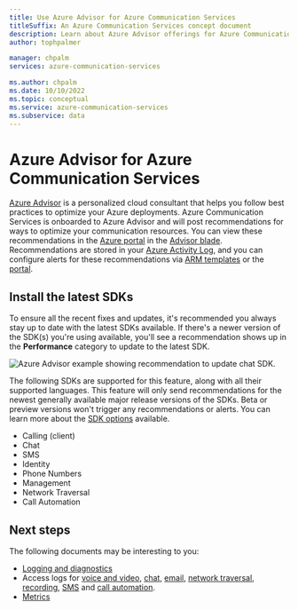 ```yaml
---
title: Use Azure Advisor for Azure Communication Services
titleSuffix: An Azure Communication Services concept document
description: Learn about Azure Advisor offerings for Azure Communication Services.
author: tophpalmer

manager: chpalm
services: azure-communication-services

ms.author: chpalm
ms.date: 10/10/2022
ms.topic: conceptual
ms.service: azure-communication-services
ms.subservice: data
---
```


# Azure Advisor for Azure Communication Services

[Azure Advisor](../../advisor/advisor-overview.md) is a personalized cloud consultant that helps you follow best practices to optimize your Azure deployments. Azure Communication Services is onboarded to Azure Advisor and will post recommendations for ways to optimize your communication resources. You can view these recommendations in the [Azure portal](https://portal.azure.com) in the [Advisor blade](https://portal.azure.com/#blade/Microsoft_Azure_Expert/AdvisorMenuBlade/overview). Recommendations are stored in your [Azure Activity Log](../../azure-monitor/essentials/platform-logs-overview.md), and you can configure alerts for these recommendations via [ARM templates](../../advisor/advisor-alerts-arm.md) or the [portal](../../advisor/advisor-alerts-portal.md). 

## Install the latest SDKs

To ensure all the recent fixes and updates, it's recommended you always stay up to date with the latest SDKs available. If there's a newer version of the SDK(s) you're using available, you'll see a recommendation shows up in the **Performance** category to update to the latest SDK.

![Azure Advisor example showing recommendation to update chat SDK.](./media/advisor-chat-sdk-update-example.png)

The following SDKs are supported for this feature, along with all their supported languages. This feature will only send recommendations for the newest generally available major release versions of the SDKs. Beta or preview versions won't trigger any recommendations or alerts. You can learn more about the [SDK options](./sdk-options.md) available.

* Calling (client)
* Chat
* SMS
* Identity
* Phone Numbers
* Management
* Network Traversal
* Call Automation

## Next steps

The following documents may be interesting to you:

- [Logging and diagnostics](./analytics/enable-logging.md)
- Access logs for [voice and video](./analytics/logs/voice-and-video-logs.md), [chat](./analytics/logs/chat-logs.md), [email](./analytics/logs/email-logs.md), [network traversal](./analytics/logs/network-traversal-logs.md), [recording](./analytics/logs/recording-logs.md), [SMS](./analytics/logs/sms-logs.md) and [call automation](./analytics/logs/call-automation-logs.md).
- [Metrics](./metrics.md)
